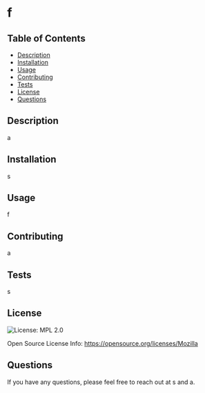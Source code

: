 # f 

  ## Table of Contents
* [Description](#description)
* [Installation](#installation)
* [Usage](#usage)
* [Contributing](#contributing)
* [Tests](#tests)
* [License](#license)
* [Questions](#questions)

## Description
a

## Installation
s

## Usage
f

## Contributing
a

## Tests
s

## License
![License: MPL 2.0](https://img.shields.io/badge/License-MPL_2.0-brightgreen.svg)

 Open Source License Info: https://opensource.org/licenses/Mozilla

## Questions
If you have any questions, please feel free to reach out at s and a.
